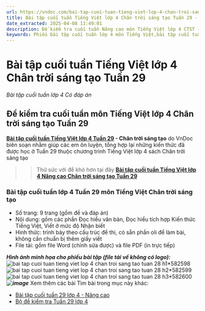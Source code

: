 ```yaml
---
url: https://vndoc.com/bai-tap-cuoi-tuan-tieng-viet-lop-4-chan-troi-sang-tao-tuan-29-317877
title: Bài tập cuối tuần Tiếng Việt lớp 4 Chân trời sáng tạo Tuần 29 - Bài tập cuối tuần lớp 4 Có đáp án - VnDoc.com
date_extracted: 2025-04-08 11:49:01
description: Đề kiểm tra cuối tuần Nâng cao môn Tiếng Việt lớp 4 CTST - Tuần 29 được VnDoc biên soạn nhằm giúp các em học sinh tham khảo, luyện tập kiến thức môn Tiếng Việt 4.
keywords: Phiếu bài tập cuối tuần lớp 4 môn Tiếng Việt,bài tập cuối tuần tiếng việt lớp 4 Chân trời sáng tạo tuần 29,phiếu bài tập tiếng việt lớp 4 tuần 29,Đề kiểm tra cuối tuần môn Tiếng Việt lớp 4 Tuần 29,Đề kiểm tra cuối tuần môn Tiếng Việt lớp 4,giải bài tập tiếng việt lớp 4,bài tập tiếng việt lớp 4,giải tiếng việt lớp 4,bài tập cuối tuần lớp 4,bài tập cuối tuần lớp 4 chân trời,phiếu bài tập cuối tuần lớp 4
---
```


# Bài tập cuối tuần Tiếng Việt lớp 4 Chân trời sáng tạo Tuần 29
 _Bài tập cuối tuần lớp 4 Có đáp án_
## **Đề kiểm tra cuối tuần môn Tiếng Việt lớp 4 Chân trời sáng tạo Tuần 29**
**[Bài tập cuối tuần Tiếng Việt lớp 4 Tuần 29](<https://vndoc.com/bai-tap-cuoi-tuan-tieng-viet-lop-4-chan-troi-sang-tao-tuan-29-317877>) \- Chân trời sáng tạo** do VnDoc biên soạn nhằm giúp các em ôn luyện, tổng hợp lại những kiến thức đã được học ở Tuần 29 thuộc chương trình Tiếng Việt lớp 4 sách Chân trời sáng tạo
>> Thử sức với đề khó hơn tại đây [**Bài tập cuối tuần Tiếng Việt lớp 4 Nâng cao Chân trời sáng tạo Tuần 29**](<https://vndoc.com/bai-tap-cuoi-tuan-tieng-viet-lop-4-chan-troi-sang-tao-tuan-29-nang-cao-317878>)
### **Bài tập cuối tuần lớp 4 Tuần 29 môn Tiếng Việt Chân trời sáng tạo**
  * Số trang: 9 trang \(gồm đề và đáp án\)
  * Nội dung: gồm các phần Đọc hiểu văn bản, Đọc hiểu tích hợp Kiến thức Tiếng Việt, Viết ở mức độ Nhận biết
  * Hình thức: trình bày theo cấu trúc đề thi, có sẵn phần oli để làm bài, không cần chuẩn bị thêm giấy viết
  * File tải: gồm file Word \(chỉnh sửa được\) và file PDF \(in trực tiếp\)

_**Hình ảnh minh họa cho phiếu bài tập \(file tải về không có logo\):**_
![bai tap cuoi tuan tieng viet lop 4 chan troi sang tao tuan 28 h1*582598](https://i.vdoc.vn/data/image/2024/04/01/bai-tap-cuoi-tuan-tieng-viet-lop-4-chan-troi-sang-tao-tuan-28-h1.jpg)![bai tap cuoi tuan tieng viet lop 4 chan troi sang tao tuan 28 h2*582599](https://i.vdoc.vn/data/image/2024/04/01/bai-tap-cuoi-tuan-tieng-viet-lop-4-chan-troi-sang-tao-tuan-28-h2.jpg)![bai tap cuoi tuan tieng viet lop 4 chan troi sang tao tuan 28 h3*582600](https://i.vdoc.vn/data/image/2024/04/01/bai-tap-cuoi-tuan-tieng-viet-lop-4-chan-troi-sang-tao-tuan-28-h3.jpg)
_**![image](https://i.vdoc.vn/data/image/2024/02/24/Order-Tai-lieu.png)**_
Xem thêm các bài Tìm bài trong mục này khác:
  * [Bài tập cuối tuần 29 lớp 4 - Nâng cao](</bai-tap-cuoi-tuan-tieng-viet-lop-4-chan-troi-sang-tao-tuan-29-nang-cao-317878>)
  * [Bộ đề kiểm tra Tuần 29 lớp 4](</bo-bai-tap-cuoi-tuan-tieng-viet-lop-4-tuan-29-chan-troi-sang-tao-317879>)

